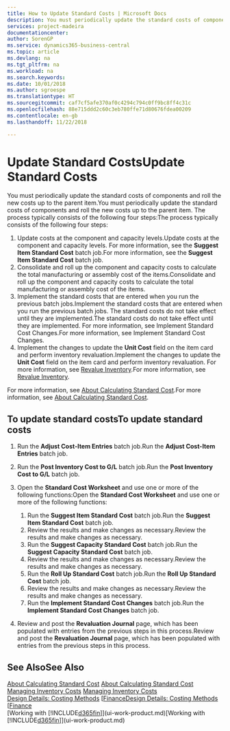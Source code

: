 ```yaml
---
title: How to Update Standard Costs | Microsoft Docs
description: You must periodically update the standard costs of components and roll the new costs up to the parent item.
services: project-madeira
documentationcenter: 
author: SorenGP
ms.service: dynamics365-business-central
ms.topic: article
ms.devlang: na
ms.tgt_pltfrm: na
ms.workload: na
ms.search.keywords: 
ms.date: 10/01/2018
ms.author: sgroespe
ms.translationtype: HT
ms.sourcegitcommit: caf7cf5afe370af0c4294c794c0ff9bc8ff4c31c
ms.openlocfilehash: 88e715ddd2c60c3eb780ffe71d80676fdea00209
ms.contentlocale: en-gb
ms.lasthandoff: 11/22/2018

---
```

# <a name="update-standard-costs"></a><span data-ttu-id="f0526-103">Update Standard Costs</span><span class="sxs-lookup"><span data-stu-id="f0526-103">Update Standard Costs</span></span>
<span data-ttu-id="f0526-104">You must periodically update the standard costs of components and roll the new costs up to the parent item.</span><span class="sxs-lookup"><span data-stu-id="f0526-104">You must periodically update the standard costs of components and roll the new costs up to the parent item.</span></span> <span data-ttu-id="f0526-105">The process typically consists of the following four steps:</span><span class="sxs-lookup"><span data-stu-id="f0526-105">The process typically consists of the following four steps:</span></span>  

1.  <span data-ttu-id="f0526-106">Update costs at the component and capacity levels.</span><span class="sxs-lookup"><span data-stu-id="f0526-106">Update costs at the component and capacity levels.</span></span> <span data-ttu-id="f0526-107">For more information, see the **Suggest Item Standard Cost** batch job.</span><span class="sxs-lookup"><span data-stu-id="f0526-107">For more information, see the **Suggest Item Standard Cost** batch job.</span></span>  
2.  <span data-ttu-id="f0526-108">Consolidate and roll up the component and capacity costs to calculate the total manufacturing or assembly cost of the items.</span><span class="sxs-lookup"><span data-stu-id="f0526-108">Consolidate and roll up the component and capacity costs to calculate the total manufacturing or assembly cost of the items.</span></span>  
3.  <span data-ttu-id="f0526-109">Implement the standard costs that are entered when you run the previous batch jobs.</span><span class="sxs-lookup"><span data-stu-id="f0526-109">Implement the standard costs that are entered when you run the previous batch jobs.</span></span> <span data-ttu-id="f0526-110">The standard costs do not take effect until they are implemented.</span><span class="sxs-lookup"><span data-stu-id="f0526-110">The standard costs do not take effect until they are implemented.</span></span> <span data-ttu-id="f0526-111">For more information, see Implement Standard Cost Changes.</span><span class="sxs-lookup"><span data-stu-id="f0526-111">For more information, see Implement Standard Cost Changes.</span></span>  
4.  <span data-ttu-id="f0526-112">Implement the changes to update the **Unit Cost** field on the item card and perform inventory revaluation.</span><span class="sxs-lookup"><span data-stu-id="f0526-112">Implement the changes to update the **Unit Cost** field on the item card and perform inventory revaluation.</span></span> <span data-ttu-id="f0526-113">For more information, see [Revalue Inventory](inventory-how-revalue-inventory.md).</span><span class="sxs-lookup"><span data-stu-id="f0526-113">For more information, see [Revalue Inventory](inventory-how-revalue-inventory.md).</span></span>  

<span data-ttu-id="f0526-114">For more information, see [About Calculating Standard Cost](finance-about-calculating-standard-cost.md).</span><span class="sxs-lookup"><span data-stu-id="f0526-114">For more information, see [About Calculating Standard Cost](finance-about-calculating-standard-cost.md).</span></span>  
## <a name="to-update-standard-costs"></a><span data-ttu-id="f0526-115">To update standard costs</span><span class="sxs-lookup"><span data-stu-id="f0526-115">To update standard costs</span></span>  
1.  <span data-ttu-id="f0526-116">Run the **Adjust Cost-Item Entries** batch job.</span><span class="sxs-lookup"><span data-stu-id="f0526-116">Run the **Adjust Cost-Item Entries** batch job.</span></span>  
2.  <span data-ttu-id="f0526-117">Run the **Post Inventory Cost to G/L** batch job.</span><span class="sxs-lookup"><span data-stu-id="f0526-117">Run the **Post Inventory Cost to G/L** batch job.</span></span>  
3.  <span data-ttu-id="f0526-118">Open the **Standard Cost Worksheet** and use one or more of the following functions:</span><span class="sxs-lookup"><span data-stu-id="f0526-118">Open the **Standard Cost Worksheet** and use one or more of the following functions:</span></span>  

    1.  <span data-ttu-id="f0526-119">Run the **Suggest Item Standard Cost** batch job.</span><span class="sxs-lookup"><span data-stu-id="f0526-119">Run the **Suggest Item Standard Cost** batch job.</span></span>  
    2.  <span data-ttu-id="f0526-120">Review the results and make changes as necessary.</span><span class="sxs-lookup"><span data-stu-id="f0526-120">Review the results and make changes as necessary.</span></span>  
    3.  <span data-ttu-id="f0526-121">Run the **Suggest Capacity Standard Cost** batch job.</span><span class="sxs-lookup"><span data-stu-id="f0526-121">Run the **Suggest Capacity Standard Cost** batch job.</span></span>  
    4.  <span data-ttu-id="f0526-122">Review the results and make changes as necessary.</span><span class="sxs-lookup"><span data-stu-id="f0526-122">Review the results and make changes as necessary.</span></span>
    5. <span data-ttu-id="f0526-123">Run the **Roll Up Standard Cost** batch job.</span><span class="sxs-lookup"><span data-stu-id="f0526-123">Run the **Roll Up Standard Cost** batch job.</span></span>
    6.  <span data-ttu-id="f0526-124">Review the results and make changes as necessary.</span><span class="sxs-lookup"><span data-stu-id="f0526-124">Review the results and make changes as necessary.</span></span>
    7.  <span data-ttu-id="f0526-125">Run the **Implement Standard Cost Changes** batch job.</span><span class="sxs-lookup"><span data-stu-id="f0526-125">Run the **Implement Standard Cost Changes** batch job.</span></span>  
4.  <span data-ttu-id="f0526-126">Review and post the **Revaluation Journal** page, which has been populated with entries from the previous steps in this process.</span><span class="sxs-lookup"><span data-stu-id="f0526-126">Review and post the **Revaluation Journal** page, which has been populated with entries from the previous steps in this process.</span></span>  

## <a name="see-also"></a><span data-ttu-id="f0526-127">See Also</span><span class="sxs-lookup"><span data-stu-id="f0526-127">See Also</span></span>  
 <span data-ttu-id="f0526-128">[About Calculating Standard Cost](finance-about-calculating-standard-cost.md) </span><span class="sxs-lookup"><span data-stu-id="f0526-128">[About Calculating Standard Cost](finance-about-calculating-standard-cost.md) </span></span>  
 <span data-ttu-id="f0526-129">[Managing Inventory Costs](finance-manage-inventory-costs.md) </span><span class="sxs-lookup"><span data-stu-id="f0526-129">[Managing Inventory Costs](finance-manage-inventory-costs.md) </span></span>  
 <span data-ttu-id="f0526-130">[Design Details: Costing Methods](design-details-costing-methods.md) [[Finance](finance.md)</span><span class="sxs-lookup"><span data-stu-id="f0526-130">[Design Details: Costing Methods](design-details-costing-methods.md) [[Finance](finance.md)</span></span>  
 <span data-ttu-id="f0526-131">[Working with [!INCLUDE[d365fin](includes/d365fin_md.md)]](ui-work-product.md)</span><span class="sxs-lookup"><span data-stu-id="f0526-131">[Working with [!INCLUDE[d365fin](includes/d365fin_md.md)]](ui-work-product.md)</span></span>  


